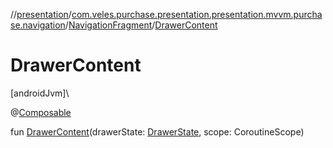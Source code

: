 //[presentation](../../../index.md)/[com.veles.purchase.presentation.presentation.mvvm.purchase.navigation](../index.md)/[NavigationFragment](index.md)/[DrawerContent](-drawer-content.md)

# DrawerContent

[androidJvm]\

@[Composable](https://developer.android.com/reference/kotlin/androidx/compose/runtime/Composable.html)

fun [DrawerContent](-drawer-content.md)(drawerState: [DrawerState](https://developer.android.com/reference/kotlin/androidx/compose/material3/DrawerState.html), scope: CoroutineScope)
